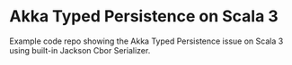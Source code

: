 # Akka Typed Persistence on Scala 3
Example code repo showing the Akka Typed Persistence issue on Scala 3 using built-in Jackson Cbor Serializer.


